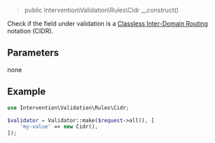 > public Intervention\Validation\Rules\Cidr __construct()

Check if the field under validation is a [Classless Inter-Domain Routing](https://en.wikipedia.org/wiki/Classless_Inter-Domain_Routing) notation (CIDR).

## Parameters

none

## Example

```php
use Intervention\Validation\Rules\Cidr;

$validator = Validator::make($request->all(), [
    'my-value' => new Cidr(),
]);
```
